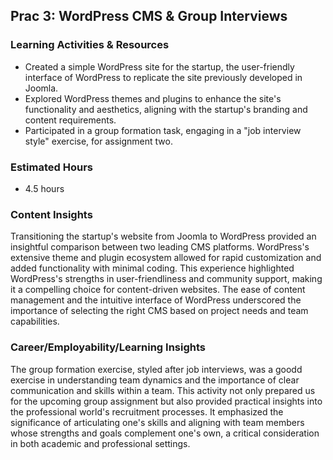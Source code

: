 ## Prac 3: WordPress CMS & Group Interviews

### Learning Activities & Resources
- Created a simple WordPress site for the startup, the user-friendly interface of WordPress to replicate the site previously developed in Joomla.
- Explored WordPress themes and plugins to enhance the site's functionality and aesthetics, aligning with the startup's branding and content requirements.
- Participated in a group formation task, engaging in a "job interview style" exercise, for assignment two.

### Estimated Hours
- 4.5 hours

### Content Insights
Transitioning the startup's website from Joomla to WordPress provided an insightful comparison between two leading CMS platforms. 
WordPress's extensive theme and plugin ecosystem allowed for rapid customization and added functionality with minimal coding. 
This experience highlighted WordPress's strengths in user-friendliness and community support, making it a compelling choice for content-driven websites.
The ease of content management and the intuitive interface of WordPress underscored the importance of selecting the right CMS based on project needs and team capabilities.

### Career/Employability/Learning Insights
The group formation exercise, styled after job interviews, was a goodd exercise in understanding team dynamics and the importance of clear communication and skills within a team. 
This activity not only prepared us for the upcoming group assignment but also provided practical insights into the professional world's recruitment processes. 
It emphasized the significance of articulating one's skills and aligning with team members whose strengths and goals complement one's own, a critical consideration in both academic and professional settings.
